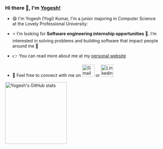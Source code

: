 ### Hi there 👋, I'm [Yogesh!](https://Yogi2103.github.io) 


- :smile:  I'm Yogesh (Yogi) Kumar, I'm a junior majoring in Computer Science at the Lovely Professional University:

- :star:  I’m looking for **Software engineering internship opportunities** :raising_hand:. I’m interested in solving problems and building software that impact people around me :raised_hands: 

- :point_right:  You can read more about me at my [personal website](https://yogi2103.github.io/)

- :handshake:  Feel free to connect with me on <a href="mailto:yogesh.baghel86@gmail.com"><img width="40px" src="https://img.icons8.com/fluent/48/000000/gmail.png" title="Gmail"/></a></code> or <a href="https://www.linkedin.com/in/yogesh-baghel/"><img width="40px" src="https://img.icons8.com/color/8x/000000/linkedin.png" title="Linkedin"/></a>

<a href="https://profile-summary-for-github.com/user/yogi2103">
  <img align="left" height="200px" src="https://github-readme-stats.vercel.app/api?username=yogi2103&show_icons=true&line_height=27&count_private=true&include_all_commits=true" alt="Yogesh's GitHub stats"/>
